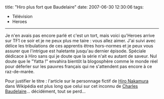 title: "Hiro plus fort que Baudelaire"
date: 2007-06-30 12:30:06
tags:
  - Télévision
  - Heroes
---

Je n'en avais pas encore parlé et c'est un tort, mais voici qu'Heroes arrive sur TF1 ce soir et je ne peux plus me taire&nbsp;: vous allez aimer. J'ai suivi avec délice les tribulations de ces apprentis êtres hors-normes et je peux vous assurer que l'intrigue est haletante jusqu'au dernier épisode. Spéciale dédicace à Hiro sans qui je doute que la série n'ait eu autant de saveur. Nul doute que le "Yatta&nbsp;!" envahira bientôt la blogosphère comme le monde réel pour déferler sur les pauvres français qui ne s'attendent pas encore à ce raz-de-marée.

Pour justifier le titre&nbsp;: l'article sur le personnage fictif de [Hiro Nakamura](//en.wikipedia.org/wiki/Hiro_Nakamura) dans Wikipédia est plus long que celui sur cet inconnu de [Charles Baudelaire](//fr.wikipedia.org/wiki/Charles_Baudelaire)&#8230; décidément, tout se perd&#8230;
